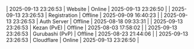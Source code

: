| 2025-09-13 23:26:53 | Website | Online | 2025-09-13 23:26:50 |
| 2025-09-13 23:26:53 | Registration | Offline | 2025-09-09 16:40:23 |
| 2025-09-13 23:26:53 | Auth Server | Offline | 2025-08-18 09:33:31 |
| 2025-09-13 23:26:53 | Kezan (PvE) | Offline | 2025-08-03 17:58:02 |
| 2025-09-13 23:26:53 | Gurubashi (PvP) | Offline | 2025-08-23 21:44:06 |
| 2025-09-13 23:26:53 | Cloudflare | Online | 2025-09-13 23:26:50 |
